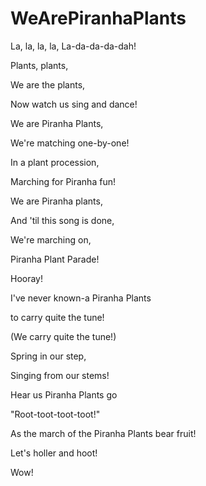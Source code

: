 # WeArePiranhaPlants
La, la, la, la,
La-da-da-da-dah!
 
Plants, plants,

We are the plants,

Now watch us sing and dance!
 
We are Piranha Plants,

We're matching one-by-one!

In a plant procession,

Marching for Piranha fun!
 
We are Piranha plants,

And 'til this song is done,

We're marching on,

Piranha Plant Parade!

Hooray!
 
I've never known-a Piranha Plants

to carry quite the tune!

(We carry quite the tune!)

Spring in our step,

Singing from our stems!
 
Hear us Piranha Plants go

"Root-toot-toot-toot!"

As the march of the Piranha Plants bear fruit!

Let's holler and hoot!

Wow!
